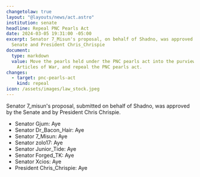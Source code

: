 ```yaml
---
changetolaw: true
layout: "@layouts/news/act.astro"
institution: senate
headline: Repeal PNC Pearls Act
date: 2024-03-05 19:31:00 -05:00
excerpt: Senator 7_Misun's proposal, on behalf of Shadno, was approved by the
  Senate and President Chris_Chrispie
document:
  type: markdown
  value: Move the pearls held under the PNC pearls act into the purview of the
    Articles of War, and repeal the PNC pearls act.
changes:
  - target: pnc-pearls-act
    kind: repeal
icon: /assets/images/law_stock.jpeg
---
```

Senator 7_misun's proposal, submitted on behalf of Shadno, was approved by the Senate and by President Chris Chrispie. <!--more-->

* Senator Gjum: Aye
* Senator Dr_Bacon_Hair: Aye
* Senator 7_Misun: Aye
* Senator zolo17: Aye
* Senator Junior_Tide: Aye
* Senator Forged_TK: Aye
* Senator Xcios: Aye
* President Chris_Chrispie: Aye